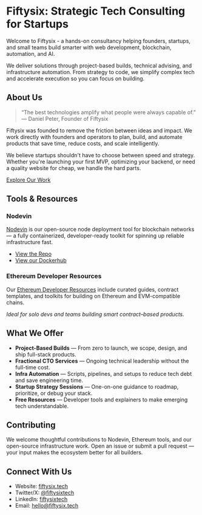 # Fiftysix: Strategic Tech Consulting for Startups

Welcome to Fiftysix - a hands-on consultancy helping founders, startups, and small teams build smarter with web development, blockchain, automation, and AI.

We deliver solutions through project-based builds, technical advising, and infrastructure automation. From strategy to code, we simplify complex tech and accelerate execution so you can focus on building.

## About Us

> “The best technologies amplify what people were always capable of.”
> — Daniel Peter, Founder of Fiftysix

Fiftysix was founded to remove the friction between ideas and impact. We work directly with founders and operators to plan, build, and automate products that save time, reduce costs, and scale intelligently.

We believe startups shouldn't have to choose between speed and strategy. Whether you're launching your first MVP, optimizing your backend, or need a quality website for cheap, we handle the hard parts.

[Explore Our Work](https://fiftysix.tech)

## Tools & Resources

### Nodevin

[Nodevin](https://nodevin.xyz) is our open-source node deployment tool for blockchain networks — a fully containerized, developer-ready toolkit for spinning up reliable infrastructure fast.

* [View the Repo](https://github.com/fiftysixtech/nodevin)
* [View our Dockerhub](https://hub.docker.com/u/fiftysix)

### Ethereum Developer Resources

Our [Ethereum Developer Resources](https://github.com/fiftysixtech/ethereum-developer-resources) include curated guides, contract templates, and toolkits for building on Ethereum and EVM-compatible chains.

*Ideal for solo devs and teams building smart contract–based products.*

## What We Offer

* **Project-Based Builds** — From zero to launch, we scope, design, and ship full-stack products.
* **Fractional CTO Services** — Ongoing technical leadership without the full-time cost.
* **Infra Automation** — Scripts, pipelines, and setups to reduce tech debt and save engineering time.
* **Startup Strategy Sessions** — One-on-one guidance to roadmap, prioritize, or debug your stack.
* **Free Resources** — Developer tools and explainers to make emerging tech understandable.

## Contributing

We welcome thoughtful contributions to Nodevin, Ethereum tools, and our open-source infrastructure work. Open an issue or submit a pull request — your input makes the ecosystem better for all builders.

## Connect With Us

* Website: [fiftysix.tech](https://fiftysix.tech)
* Twitter/X: [@fiftysixtech](https://x.com/fiftysixtech)
* LinkedIn: [fiftysixtech](https://www.linkedin.com/company/fiftysixtech)
* Email: [hello@fiftysix.tech](mailto:hello@fiftysix.tech)
